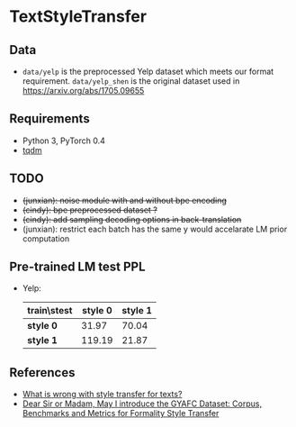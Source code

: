 # TextStyleTransfer

## Data

* `data/yelp` is the preprocessed Yelp dataset which meets our format requirement. `data/yelp_shen` is the original dataset used in https://arxiv.org/abs/1705.09655

## Requirements
* Python 3, PyTorch 0.4
* [tqdm](https://github.com/tqdm/tqdm)

## TODO

* ~~(junxian): noise module with and without bpe encoding~~
* ~~(cindy): bpe preprocessed dataset ?~~
* ~~(cindy): add sampling decoding options in back-translation~~
* (junxian): restrict each batch has the same y would accelarate LM prior computation


## Pre-trained LM test PPL
* Yelp:

  | train\stest | style 0 | style 1 |
  | ----------- | ------- | ------- |
  | **style 0** | 31.97   | 70.04   |
  | **style 1** | 119.19  | 21.87   |

  


## References
* [What is wrong with style transfer for texts?](https://arxiv.org/abs/1808.04365)
* [Dear Sir or Madam, May I introduce the GYAFC Dataset: Corpus, Benchmarks and Metrics for Formality Style Transfer](https://arxiv.org/abs/1803.06535)
